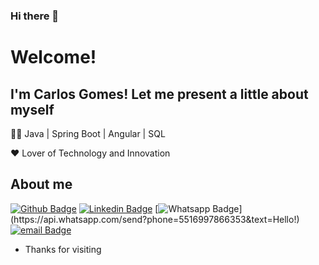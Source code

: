 ### Hi there 👋

<!--
**CarlossGomes/CarlossGomes** is a ✨ _special_ ✨ repository because its `README.md` (this file) appears on your GitHub profile.

Here are some ideas to get you started:

- 🔭 I’m currently working on ...
- 🌱 I’m currently learning ...
- 👯 I’m looking to collaborate on ...
- 🤔 I’m looking for help with ...
- 💬 Ask me about ...
- 📫 How to reach me: ...
- 😄 Pronouns: ...
- ⚡ Fun fact: ...
-->
# Welcome!
## I'm Carlos Gomes! Let me present a little about myself

:man_technologist: Java | Spring Boot | Angular | SQL

:heart: Lover of Technology and Innovation   


## About me 
[![Github Badge](https://img.shields.io/badge/-Github-000?style=flat-square&logo=Github&logoColor=white&link=https://github.com/CarlossGomes)](https://github.com/CarlossGomes)
[![Linkedin Badge](https://img.shields.io/badge/-LinkedIn-blue?style=flat-square&logo=Linkedin&logoColor=white&link=https://www.linkedin.com/in/carlos-gomes-b94bb6188/)](https://www.linkedin.com/in/carlos-gomes-b94bb6188/)
[![Whatsapp Badge](https://img.shields.io/badge/-Whatsapp-4CA143?style=flat-square&labelColor=4CA143&logo=whatsapp&logoColor=white&link=https://api.whatsapp.com/send?phone=5516997866353&text=Hello!)](https://api.whatsapp.com/send?phone=5516997866353&text=Hello!)
[![email Badge](https://img.shields.io/badge/email--000?style=social&logo=microsoft-outlook&logoColor=0078d4&&link=mailto:carlosdaniel_ag@hotmail.com)](mailto:carlosdaniel_ag@hotmail.com)


- Thanks for visiting

